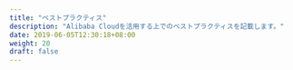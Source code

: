 ```yaml
---
title: "ベストプラクティス"
description: "Alibaba Cloudを活用する上でのベストプラクティスを記載します。"
date: 2019-06-05T12:30:18+08:00
weight: 20
draft: false
---
```

<!-- descriptionがコンテンツの前に表示されます -->

<!-- コンテンツを書くときはこの下に記載ください -->



<!-- 配下タイトル一覧がコンテンツの後に表示されます -->